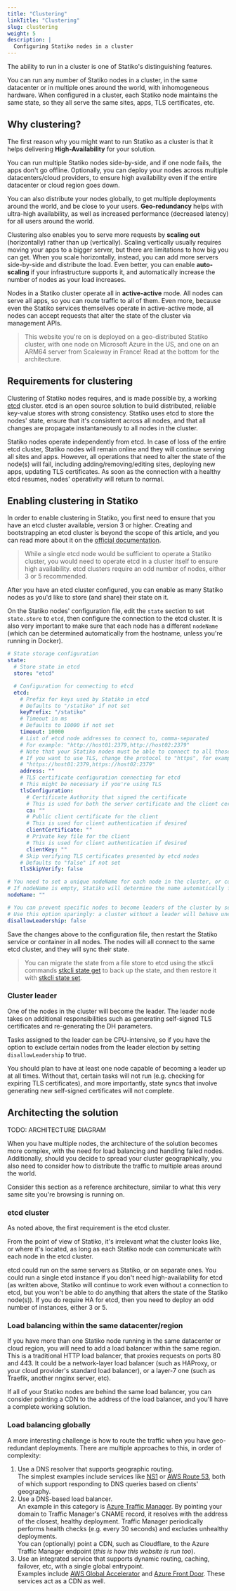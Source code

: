 ```yaml
---
title: "Clustering"
linkTitle: "Clustering"
slug: clustering
weight: 5
description: |
  Configuring Statiko nodes in a cluster
---
```


The ability to run in a cluster is one of Statiko's distinguishing features.

You can run any number of Statiko nodes in a cluster, in the same datacenter or in multiple ones around the world, with inhomogeneous hardware. When configured in a cluster, each Statiko node maintains the same state, so they all serve the same sites, apps, TLS certificates, etc.

## Why clustering?

The first reason why you might want to run Statiko as a cluster is that it helps delivering **High-Availability** for your solution.

You can run multiple Statiko nodes side-by-side, and if one node fails, the apps don't go offline. Optionally, you can deploy your nodes across multiple datacenters/cloud providers, to ensure high availability even if the entire datacenter or cloud region goes down.

You can also distribute your nodes globally, to get multiple deployments around the world, and be close to your users. **Geo-redundancy** helps with ultra-high availability, as well as increased performance (decreased latency) for all users around the world.

Clustering also enables you to serve more requests by **scaling out** (horizontally) rather than up (vertically). Scaling vertically usually requires moving your apps to a bigger server, but there are limitations to how big you can get. When you scale horizontally, instead, you can add more servers side-by-side and distribute the load. Even better, you can enable **auto-scaling** if your infrastructure supports it, and automatically increase the number of nodes as your load increases.

Nodes in a Statiko cluster operate all in **active-active** mode. All nodes can serve all apps, so you can route traffic to all of them. Even more, because even the Statiko services themselves operate in active-active mode, all nodes can accept requests that alter the state of the cluster via management APIs.

> This website you're on is deployed on a geo-distributed Statiko cluster, with one node on Microsoft Azure in the US, and one on an ARM64 server from Scaleway in France! Read at the bottom for the architecture.

## Requirements for clustering

Clustering of Statiko nodes requires, and is made possible by, a working [etcd](https://etcd.io/) cluster. etcd is an open source solution to build distributed, reliable key-value stores with strong consistency. Statiko uses etcd to store the nodes' state, ensure that it's consistent across all nodes, and that all changes are propagate instantaneously to all nodes in the cluster.

Statiko nodes operate independently from etcd. In case of loss of the entire etcd cluster, Statiko nodes will remain online and they will continue serving all sites and apps. However, all operations that need to alter the state of the node(s) will fail, including adding/removing/editing sites, deploying new apps, updating TLS certificates. As soon as the connection with a healthy  etcd resumes, nodes' operativity will return to normal.

## Enabling clustering in Statiko

In order to enable clustering in Statiko, you first need to ensure that you have an etcd cluster available, version 3 or higher. Creating and bootstrapping an etcd cluster is beyond the scope of this article, and you can read more about it on the [official documentation](https://etcd.io/docs/v3.4.0/op-guide/clustering/).

> While a single etcd node would be sufficient to operate a Statiko cluster, you would need to operate etcd in a cluster itself to ensure high availability. etcd clusters require an odd number of nodes, either 3 or 5 recommended.

After you have an etcd cluster configured, you can enable as many Statiko nodes as you'd like to store (and share) their state on it.

On the Statiko nodes' configuration file, edit the `state` section to set `state.store` to `etcd`, then configure the connection to the etcd cluster. It is also very important to make sure that each node has a different `nodeName` (which can be determined automatically from the hostname, unless you're running in Docker).

```yaml
# State storage configuration
state:
  # Store state in etcd
  store: "etcd"

  # Configuration for connecting to etcd
  etcd:
    # Prefix for keys used by Statiko in etcd
    # Defaults to "/statiko" if not set
    keyPrefix: "/statiko"
    # Timeout in ms
    # Defaults to 10000 if not set
    timeout: 10000
    # List of etcd node addresses to connect to, comma-separated
    # For example: "http://host01:2379,http://host02:2379"
    # Note that your Statiko nodes must be able to connect to all those nodes, so configure your firewall rules accordingly
    # If you want to use TLS, change the protocol to "https", for example:
    # "https://host01:2379,https://host02:2379"
    address: ""
    # TLS certificate configuration connecting for etcd
    # This might be necessary if you're using TLS
    tlsConfiguration:
      # Certificate Authority that signed the certificate
      # This is used for both the server certificate and the client certificate (if configured)
      ca: ""
      # Public client certificate for the client
      # This is used for client authentication if desired
      clientCertificate: ""
      # Private key file for the client
      # This is used for client authentication if desired
      clientKey: ""
    # Skip verifying TLS certificates presented by etcd nodes
    # Defaults to "false" if not set
    tlsSkipVerify: false

# You need to set a unique nodeName for each node in the cluster, or conflicts might happen
# If nodeName is empty, Statiko will determine the name automatically from the machine's hostname, but that doesn't work reliably in containers
nodeName: ""

# You can prevent specific nodes to become leaders of the cluster by setting this option to true
# Use this option sparingly: a cluster without a leader will behave unexpectedly.
disallowLeadership: false
```

Save the changes above to the configuration file, then restart the Statiko service or container in all nodes. The nodes will all connect to the same etcd cluster, and they will sync their state.

> You can migrate the state from a file store to etcd using the stkcli commands [stkcli state get](/docs/cli/stkcli-state-get) to back up the state, and then restore it with [stkcli state set](/docs/cli/stkcli-state-set).

### Cluster leader

One of the nodes in the cluster will become the leader. The leader node takes on additional responsibilities such as generating self-signed TLS certificates and re-generating the DH parameters.

Tasks assigned to the leader can be CPU-intensive, so if you have the option to exclude certain nodes from the leader election by setting `disallowLeadership` to true.

You should plan to have at least one node capable of becoming a leader up at all times. Without that, certain tasks will not run (e.g. checking for expiring TLS certificates), and more importantly, state syncs that involve generating new self-signed certificates will not complete.

## Architecting the solution

TODO: ARCHITECTURE DIAGRAM

When you have multiple nodes, the architecture of the solution becomes more complex, with the need for load balancing and handling failed nodes. Additionally, should you decide to spread your cluster geographically, you also need to consider how to distribute the traffic to multiple areas around the world.

Consider this section as a reference architecture, similar to what this very same site you're browsing is running on.

### etcd cluster

As noted above, the first requirement is the etcd cluster.

From the point of view of Statiko, it's irrelevant what the cluster looks like, or where it's located, as long as each Statiko node can communicate with each node in the etcd cluster.

etcd could run on the same servers as Statiko, or on separate ones. You could run a single etcd instance if you don't need high-availability for etcd (as written above, Statiko will continue to work even without a connection to etcd, but you won't be able to do anything that alters the state of the Statiko node(s)). If you do require HA for etcd, then you need to deploy an odd number of instances, either 3 or 5.

### Load balancing within the same datacenter/region

If you have more than one Statiko node running in the same datacenter or cloud region, you will need to add a load balancer within the same region. This is a traditional HTTP load balancer, that proxies requests on ports 80 and 443. It could be a network-layer load balancer (such as HAProxy, or your cloud provider's standard load balancer), or a layer-7 one (such as Traefik, another nnginx server, etc).

If all of your Statiko nodes are behind the same load balancer, you can consider pointing a CDN to the address of the load balancer, and you'll have a complete working solution.

### Load balancing globally

A more interesting challenge is how to route the traffic when you have geo-redundant deployments. There are multiple approaches to this, in order of complexity:

1. Use a DNS resolver that supports geographic routing.<br/>The simplest examples include services like [NS1](https://ns1.com/geographic-routing) or [AWS Route 53](https://docs.aws.amazon.com/Route53/latest/DeveloperGuide/routing-policy.html#routing-policy-geoproximity), both of which support responding to DNS queries based on clients' geography.
2. Use a DNS-based load balancer.<br/>An example in this category is [Azure Traffic Manager](https://docs.microsoft.com/en-us/azure/traffic-manager/traffic-manager-overview). By pointing your domain to Traffic Manager's CNAME record, it resolves with the address of the closest, healthy deployment. Traffic Manager periodically performs health checks (e.g. every 30 seconds) and excludes unhealthy deployments.<br/>You can (optionally) point a CDN, such as Cloudflare, to the Azure Traffic Manager endpoint (*this is how this website is run too*).
3. Use an integrated service that supports dynamic routing, caching, failover, etc, with a single global entrypoint.<br/>Examples include [AWS Global Accelerator](https://aws.amazon.com/global-accelerator/) and [Azure Front Door](https://docs.microsoft.com/en-us/azure/frontdoor/front-door-overview). These services act as a CDN as well.
